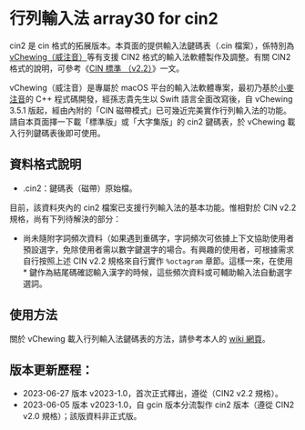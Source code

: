 # 行列輸入法 array30 for cin2
cin2 是 cin 格式的拓展版本。本頁面的提供輸入法鍵碼表（.cin 檔案），係特別為 [vChewing（威注音）](https://vchewing.github.io/)等有支援 CIN2 格式的輸入法軟體製作及調整。有關 CIN2 格式的說明，可參考《[CIN 標準 （v2.2）](https://vchewing.github.io/CIN_EVOLUTION.html)》一文。

vChewing（威注音）是專屬於 macOS 平台的輸入法軟體專案，最初乃基於[小麥注音](https://mcbopomofo.openvanilla.org/)的 C++ 程式碼開發，經孫志貴先生以 Swift 語言全面改寫後，自 vChewing 3.5.1 版起，經由內附的「CIN 磁帶模式」已可幾近完美實作行列輸入法的功能。請自本頁面擇一下載「標準版」或「大字集版」的 cin2 鍵碼表，於 vChewing 載入行列鍵碼表後即可使用。

## 資料格式說明
* .cin2：鍵碼表（磁帶）原始檔。

目前，該資料夾內的 cin2 檔案已支援行列輸入法的基本功能。惟相對於 CIN v2.2 規格，尚有下列待解決的部分：

* 尚未隨附字詞頻次資料（如果遇到重碼字，字詞頻次可依據上下文協助使用者預設選字，免除使用者需以數字鍵選字的場合。有興趣的使用者，可根據需求自行按照上述 CIN v2.2 規格來自行實作 `%octagram` 章節。這樣一來，在使用 * 鍵作為結尾碼確認輸入漢字的時候，這些頻次資料或可輔助輸入法自動選字選詞。

## 使用方法

關於 vChewing 載入行列輸入法鍵碼表的方法，請參考本人的 [wiki 網頁](https://github.com/gontera/array30/wiki/vChewing%EF%BC%88%E5%A8%81%E6%B3%A8%E9%9F%B3%EF%BC%89%E6%95%99%E5%AD%B8%EF%BC%9A%E8%BC%89%E5%85%A5%E8%A1%8C%E5%88%97%E8%BC%B8%E5%85%A5%E6%B3%95%E9%8D%B5%E7%A2%BC%E8%A1%A8)。

## 版本更新歷程：

* 2023-06-27 版本 v2023-1.0，首次正式釋出，遵從（CIN2 v2.2 規格）。
* 2023-06-05 版本 v2023-1.0，自 gcin 版本分流製作 cin2 版本（遵從 CIN2 v2.0 規格）；該版資料非正式版。
